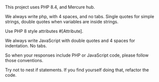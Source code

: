 This project uses PHP 8.4, and Mercure hub.

We always write php, with 4 spaces, and no tabs. Single quotes for simple strings, double quotes when variables are inside strings.

Use PHP 8 style attributes #[Attribute]. 

We always write JavaScript with double quotes and 4 spaces for indentation. No tabs.

So when your responses include PHP or JavaScript code, please follow those conventions.

Try not to nest if statements. If you find yourself doing that, refactor the code.

